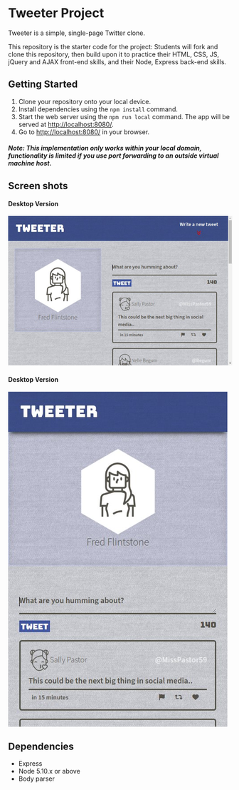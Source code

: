 # Tweeter Project

Tweeter is a simple, single-page Twitter clone.

This repository is the starter code for the project: Students will fork and clone this repository, then build upon it to practice their HTML, CSS, JS, jQuery and AJAX front-end skills, and their Node, Express back-end skills.

## Getting Started

1. Clone your repository onto your local device.
2. Install dependencies using the `npm install` command.
3. Start the web server using the `npm run local` command. The app will be served at <http://localhost:8080/>.
4. Go to <http://localhost:8080/> in your browser.

##### Note: This implementation only works within your local domain, functionality is limited if you use port forwarding to an outside virtual machine host.  

## Screen shots
#### Desktop Version
![Desktop Version](docs/Tweeter%20-%20Desktop.jpg)
#### Desktop Version
![Desktop Version](docs/Tweeter%20-%20Smart%20Phone.jpg)

## Dependencies

- Express
- Node 5.10.x or above
- Body parser
